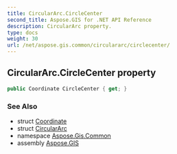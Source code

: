 ```yaml
---
title: CircularArc.CircleCenter
second_title: Aspose.GIS for .NET API Reference
description: CircularArc property. 
type: docs
weight: 30
url: /net/aspose.gis.common/circulararc/circlecenter/
---
```

## CircularArc.CircleCenter property

```csharp
public Coordinate CircleCenter { get; }
```

### See Also

* struct [Coordinate](../../coordinate/)
* struct [CircularArc](../)
* namespace [Aspose.Gis.Common](../../circulararc/)
* assembly [Aspose.GIS](../../../)


